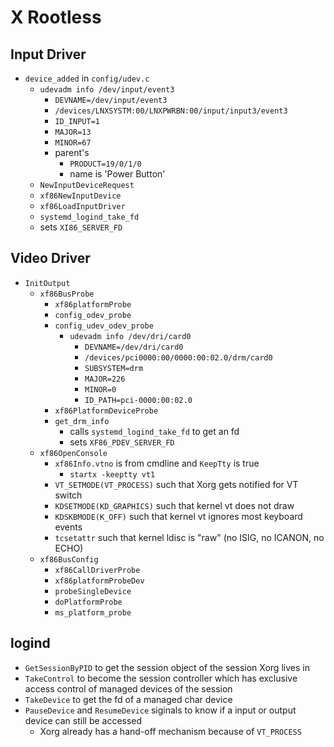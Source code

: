 X Rootless
==========

## Input Driver

- `device_added` in `config/udev.c`
  - `udevadm info /dev/input/event3`
    - `DEVNAME=/dev/input/event3`
    - `/devices/LNXSYSTM:00/LNXPWRBN:00/input/input3/event3`
    - `ID_INPUT=1`
    - `MAJOR=13`
    - `MINOR=67`
    - parent's
      - `PRODUCT=19/0/1/0`
      - name is 'Power Button'
  - `NewInputDeviceRequest`
  - `xf86NewInputDevice`
  - `xf86LoadInputDriver`
  - `systemd_logind_take_fd`
  - sets `XI86_SERVER_FD`

## Video Driver

- `InitOutput`
  - `xf86BusProbe`
    - `xf86platformProbe`
    - `config_odev_probe`
    - `config_udev_odev_probe`
      - `udevadm info /dev/dri/card0`
        - `DEVNAME=/dev/dri/card0`
        - `/devices/pci0000:00/0000:00:02.0/drm/card0`
        - `SUBSYSTEM=drm`
        - `MAJOR=226`
        - `MINOR=0`
        - `ID_PATH=pci-0000:00:02.0`
    - `xf86PlatformDeviceProbe`
    - `get_drm_info`
      - calls `systemd_logind_take_fd` to get an fd
      - sets `XF86_PDEV_SERVER_FD`
  - `xf86OpenConsole`
    - `xf86Info.vtno` is from cmdline and `KeepTty` is true
      - `startx -keeptty vt1`
    - `VT_SETMODE(VT_PROCESS)` such that Xorg gets notified for VT switch
    - `KDSETMODE(KD_GRAPHICS)` such that kernel vt does not draw
    - `KDSKBMODE(K_OFF)` such that kernel vt ignores most keyboard events
    - `tcsetattr` such that kernel ldisc is "raw" (no ISIG, no ICANON, no
      ECHO)
  - `xf86BusConfig`
    - `xf86CallDriverProbe`
    - `xf86platformProbeDev` 
    - `probeSingleDevice`
    - `doPlatformProbe`
    - `ms_platform_probe`

## logind

- `GetSessionByPID` to get the session object of the session Xorg lives in
- `TakeControl` to become the session controller which has exclusive access
  control of managed devices of the session
- `TakeDevice` to get the fd of a managed char device
- `PauseDevice` and `ResumeDevice` siginals to know if a input or output
  device can still be accessed
  - Xorg already has a hand-off mechanism because of `VT_PROCESS`

